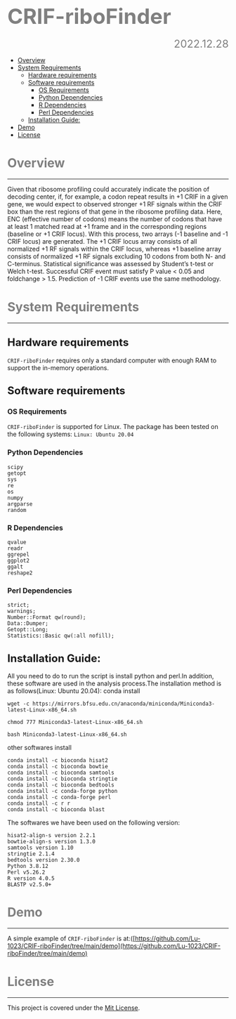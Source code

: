  # **<font color="grey"><font size=30> CRIF-riboFinder</font></font>**
<font size=5><font color="grey"><p align="right">2022.12.28</p></font></font>


- [Overview](#overview)
- [System Requirements](#system-requirements)
  - [Hardware requirements](#hardware-requirements)
  - [Software requirements ](#software-requirements-)
    - [OS Requirements ](#os-requirements-)
    - [Python Dependencies](#python-dependencies)
    - [R Dependencies](#r-dependencies)
    - [Perl Dependencies](#perl-dependencies)
  - [Installation Guide: ](#installation-guide-)
- [Demo](#demo)
- [License](#license)


# <font color="GREY">Overview</font>
***
Given that ribosome profiling could accurately indicate the position of decoding center, if, for example, a codon repeat results in +1 CRIF in a given gene, we would expect to observed stronger +1 RF signals within the CRIF box than the rest regions of that gene in the ribosome profiling data. Here, ENC (effective number of codons) means the number of codons that have at least 1 matched read at +1 frame and in the corresponding regions (baseline or +1 CRIF locus). With this process, two arrays (-1 baseline and -1 CRIF locus) are generated. The +1 CRIF locus array consists of all normalized +1 RF signals within the CRIF locus, whereas +1 baseline array consists of normalized +1 RF signals excluding 10 codons from both N- and C-terminus. Statistical significance was assessed by Student’s t-test or Welch t-test. Successful CRIF event must satisfy P value < 0.05 and foldchange > 1.5. Prediction of -1 CRIF events use the same methodology.

# <font color="GREY">System Requirements</font>
***
## <font size=5>Hardware requirements</font>
`CRIF-riboFinder` requires only a standard computer with enough RAM to support the in-memory operations.
## <font size=5>Software requirements </font>
### <font size=3>OS Requirements </font>
`CRIF-riboFinder` is supported for Linux. The package has been tested on the following systems:
`Linux: Ubuntu 20.04`
### <font size=3>Python Dependencies</font>
```shell
scipy
getopt
sys
re
os
numpy
argparse
random
```
### <font size=3>R Dependencies</font>
```shell
qvalue
readr
ggrepel
ggplot2
ggalt
reshape2
```
### <font size=3>Perl Dependencies</font>
```shell
strict;
warnings;
Number::Format qw(round);
Data::Dumper; 
Getopt::Long;
Statistics::Basic qw(:all nofill);
```
## <font size =5>Installation Guide: </font>
All you need to do to run the script is install python and perl.In addition, these software are used in the analysis process.The installation method is as follows(Linux: Ubuntu 20.04):
conda install
```shell
wget -c https://mirrors.bfsu.edu.cn/anaconda/miniconda/Miniconda3-latest-Linux-x86_64.sh 

chmod 777 Miniconda3-latest-Linux-x86_64.sh 

bash Miniconda3-latest-Linux-x86_64.sh
```
other softwares install
```shell
conda install -c bioconda hisat2
conda install -c bioconda bowtie
conda install -c bioconda samtools
conda install -c bioconda stringtie
conda install -c bioconda bedtools
conda install -c conda-forge python
conda install -c conda-forge perl
conda install -c r r
conda install -c bioconda blast
```
The softwares we have been used on the following version:
```shell
hisat2-align-s version 2.2.1
bowtie-align-s version 1.3.0
samtools version 1.10
stringtie 2.1.4
bedtools version 2.30.0
Python 3.8.12
Perl v5.26.2
R version 4.0.5
BLASTP v2.5.0+
```

# <font color="GREY">Demo</font>
***
A simple example of `CRIF-riboFinder` is at:([https://github.com/Lu-1023/CRIF-riboFinder/tree/main/demo](https://github.com/Lu-1023/CRIF-riboFinder/tree/main/demo)
# <font color="GREY">License</font>
***
This project is covered under the [Mit License](https://github.com/Lu-1023/CRIF-riboFinder/blob/main/LICENSE).

